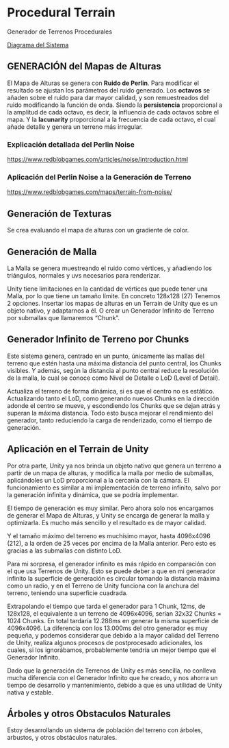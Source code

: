 # Procedural Terrain

Generador de Terrenos Procedurales

[Diagrama del Sistema](https://viewer.diagrams.net/?tags=%7B%7D&highlight=0000FF&edit=_blank&layers=1&nav=1&title=Terrain%20Generator.drawio#Uhttps%3A%2F%2Fdrive.google.com%2Fuc%3Fid%3D1KO6204giaVHnVrKZILEUBGv1iPFyigEg%26export%3Ddownload)

## GENERACIÓN del Mapas de Alturas

El Mapa de Alturas se genera con **Ruido de Perlin**.
Para modificar el resultado se ajustan los parámetros del ruido generado.
Los **octavos** se añaden sobre el ruido para dar mayor calidad, y son remuestreados del ruido modificando la función de onda. Siendo la **persistencia** proporcional a la amplitud de cada octavo, es decir, la influencia de cada octavos sobre el mapa. Y la **lacunarity** proporcional a la frecuencia de cada octavo, el cual añade detalle y genera un terreno más irregular.

### Explicación detallada del Perlin Noise

<https://www.redblobgames.com/articles/noise/introduction.html>

### Aplicación del Perlin Noise a la Generación de Terreno

<https://www.redblobgames.com/maps/terrain-from-noise/>

## Generación de Texturas

Se crea evaluando el mapa de alturas con un gradiente de color.

## Generación de Malla

La Malla se genera muestreando el ruido como vértices, y añadiendo los triángulos, normales y uvs necesarios para renderizar.

Unity tiene limitaciones en la cantidad de vértices que puede tener una Malla, por lo que tiene un tamaño límite. En concreto 128x128 (27)
Tenemos 2 opciones. Insertar los mapas de alturas en un Terrain de Unity que es un objeto nativo, y adaptarnos a él. O crear un Generador Infinito de Terreno por submallas que llamaremos “Chunk”.

## Generador Infinito de Terreno por Chunks

Este sistema genera, centrado en un punto, únicamente las mallas del terreno que estén hasta una máxima distancia del punto central, los Chunks visibles. Y además, según la distancia al punto central reduce la resolución de la malla, lo cual se conoce como Nivel de Detalle o LoD (Level of Detail).

Actualiza el terreno de forma dinámica, si es que el centro no es estático. Actualizando tanto el LoD, como generando nuevos Chunks en la dirección adonde el centro se mueve, y escondiendo los Chunks que se dejan atrás y superan la máxima distancia.
Todo esto busca mejorar el rendimiento del generador, tanto reduciendo la carga de renderizado, como el tiempo de generación.

## Aplicación en el Terrain de Unity

Por otra parte, Unity ya nos brinda un objeto nativo que genera un terreno a partir de un mapa de alturas, y modifica la malla por medio de submallas, aplicándoles un LoD proporcional a la cercanía con la cámara. El funcionamiento es similar a mi implementación de terreno infinito, salvo por la generación infinita y dinámica, que se podría implementar.

El tiempo de generación es muy similar.
Pero ahora solo nos encargamos de generar el Mapa de Alturas, y Unity se encarga de generar la malla y optimizarla. Es mucho más sencillo y el resultado es de mayor calidad.

Y el tamaño máximo del terreno es muchísimo mayor, hasta 4096x4096 (212), a la orden de 25 veces por encima de la Malla anterior. Pero esto es gracias a las submallas con distinto LoD.

Para mi sorpresa, el generador infinito es más rápido en comparación con el que usa Terrenos de Unity.
Esto se puede deber a que en mi generador infinito la superficie de generación es circular tomando la distancia máxima como un radio, y en el Terreno de Unity funciona con la anchura del terreno, teniendo una superficie cuadrada.

Extrapolando el tiempo que tarda el generador para 1 Chunk, 12ms, de 128x128, el equivalente a un terreno de 4096x4096, serían 32x32 Chunks = 1024 Chunks.
En total tardaría 12.288ms en generar la misma superficie de 4096x4096.
La diferencia con los 13.000ms del otro generador es muy pequeña, y podemos considerar que debido a la mayor calidad del Terreno de Unity, realiza algunos procesos de postprocesado adicionales, los cuales, si los ignorábamos, probablemente tendría un mejor tiempo que el Generador Infinito.

Dado que la generación de Terrenos de Unity es más sencilla, no conlleva mucha diferencia con el Generador Infinito que he creado, y nos ahorra un tiempo de desarrollo y mantenimiento, debido a que es una utilidad de Unity nativa y estable.

## Árboles y otros Obstaculos Naturales

Estoy desarrollando un sistema de población del terreno con árboles, arbustos, y otros obstáculos naturales.
